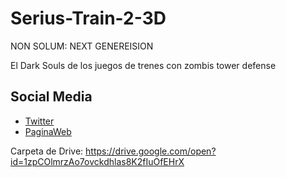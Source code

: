# Serius-Train-2-3D


NON SOLUM: NEXT GENEREISION


El Dark Souls de los juegos de trenes con zombis tower defense

## Social Media
- [Twitter](https://twitter.com/SeriousGamesStd)
- [PaginaWeb](https://seriousgamesstudio.github.io/Serious_Train_2_3D/)

Carpeta de Drive: https://drive.google.com/open?id=1zpCOlmrzAo7ovckdhlas8K2fIuOfEHrX
